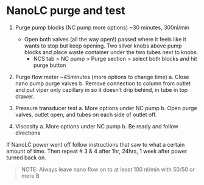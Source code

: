 # NanoLC purge and test

1. Purge pump blocks (NC pump more options) ~30 minutes, 300nl/min
    * Open both valves (all the way open!) passed where it feels like it wants to stop but keep opening. Two silver knobs above pump blocks and place waste container under the two tubes next to knobs. 
        * NCS tab > NC pump > Purge section > select both blocks and hit purge button

2. Purge flow meter ~45minutes (more options to change time)
    a. Close nano pump purge valves
    b. Remove connection to column from outlet and put viper only capillary in so it doesn’t drip behind, in tube in top drawer. 

3. Pressure transducer test
    a. More options under NC pump
    b. Open purge valves, outlet open, and tubes on each side of outlet off.
    
4. Viscosity 
    a. More options under NC pump
    b. Be ready and follow directions


If NanoLC power went off follow instructions that saw to what a certain amount of time. Then repeat # 3 & 4 after 1hr, 24hrs, 1 week after power turned back on.

> NOTE: Always leave nano flow on to at least 100 nl/min with 50/50 or more B